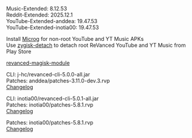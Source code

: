 Music-Extended: 8.12.53  
Reddit-Extended: 2025.12.1  
YouTube-Extended-anddea: 19.47.53  
YouTube-Extended-inotia00: 19.47.53  

Install [Microg](https://github.com/ReVanced/GmsCore/releases) for non-root YouTube and YT Music APKs  
Use [zygisk-detach](https://github.com/j-hc/zygisk-detach) to detach root ReVanced YouTube and YT Music from Play Store  

[revanced-magisk-module](https://github.com/j-hc/revanced-magisk-module)
  
CLI: j-hc/revanced-cli-5.0.0-all.jar  
Patches: anddea/patches-3.11.0-dev.3.rvp  
[Changelog](https://github.com/anddea/revanced-patches/releases/tag/v3.11.0-dev.3)

CLI: inotia00/revanced-cli-5.0.1-all.jar  
Patches: inotia00/patches-5.8.1.rvp  
[Changelog](https://github.com/inotia00/revanced-patches/releases/tag/v5.8.1)

Patches: inotia00/patches-5.8.1.rvp  
[Changelog](https://github.com/inotia00/revanced-patches/releases/tag/v5.8.1)  

